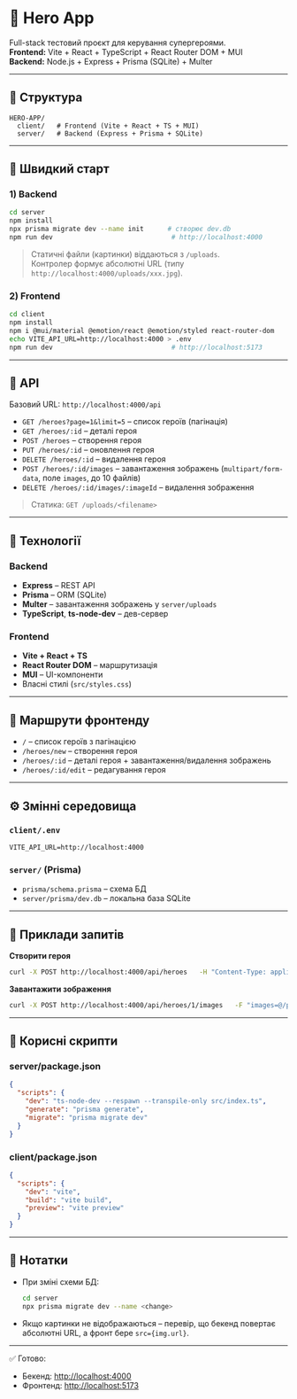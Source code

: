 # 🦸 Hero App

Full-stack тестовий проєкт для керування супергероями.  
**Frontend:** Vite + React + TypeScript + React Router DOM + MUI  
**Backend:** Node.js + Express + Prisma (SQLite) + Multer  

---

## 📂 Структура
```
HERO-APP/
  client/   # Frontend (Vite + React + TS + MUI)
  server/   # Backend (Express + Prisma + SQLite)
```

---

## 🚀 Швидкий старт

### 1) Backend
```bash
cd server
npm install
npx prisma migrate dev --name init      # створює dev.db
npm run dev                              # http://localhost:4000
```

> Статичні файли (картинки) віддаються з `/uploads`.  
> Контролер формує абсолютні URL (типу `http://localhost:4000/uploads/xxx.jpg`).

### 2) Frontend
```bash
cd client
npm install
npm i @mui/material @emotion/react @emotion/styled react-router-dom
echo VITE_API_URL=http://localhost:4000 > .env
npm run dev                              # http://localhost:5173
```

---

## 🔌 API

Базовий URL: `http://localhost:4000/api`

- `GET /heroes?page=1&limit=5` – список героїв (пагінація)  
- `GET /heroes/:id` – деталі героя  
- `POST /heroes` – створення героя  
- `PUT /heroes/:id` – оновлення героя  
- `DELETE /heroes/:id` – видалення героя  
- `POST /heroes/:id/images` – завантаження зображень (`multipart/form-data`, поле `images`, до 10 файлів)  
- `DELETE /heroes/:id/images/:imageId` – видалення зображення  

> Статика: `GET /uploads/<filename>`

---

## 🧱 Технології

### Backend
- **Express** – REST API  
- **Prisma** – ORM (SQLite)  
- **Multer** – завантаження зображень у `server/uploads`  
- **TypeScript**, **ts-node-dev** – дев-сервер  

### Frontend
- **Vite + React + TS**  
- **React Router DOM** – маршрутизація  
- **MUI** – UI-компоненти  
- Власні стилі (`src/styles.css`)  

---

## 🧭 Маршрути фронтенду
- `/` – список героїв з пагінацією  
- `/heroes/new` – створення героя  
- `/heroes/:id` – деталі героя + завантаження/видалення зображень  
- `/heroes/:id/edit` – редагування героя  

---

## ⚙️ Змінні середовища

### `client/.env`
```env
VITE_API_URL=http://localhost:4000
```

### `server/` (Prisma)
- `prisma/schema.prisma` – схема БД  
- `server/prisma/dev.db` – локальна база SQLite  

---

## 🧪 Приклади запитів

**Створити героя**
```bash
curl -X POST http://localhost:4000/api/heroes   -H "Content-Type: application/json"   -d '{"nickname":"Super","realName":"Man","originDescription":"...", "catchPhrase":"Justice!", "superpowers":["flight","laser vision"]}'
```

**Завантажити зображення**
```bash
curl -X POST http://localhost:4000/api/heroes/1/images   -F "images=@/path/to/photo1.jpg"   -F "images=@/path/to/photo2.jpg"
```

---

## 🧹 Корисні скрипти

### server/package.json
```json
{
  "scripts": {
    "dev": "ts-node-dev --respawn --transpile-only src/index.ts",
    "generate": "prisma generate",
    "migrate": "prisma migrate dev"
  }
}
```

### client/package.json
```json
{
  "scripts": {
    "dev": "vite",
    "build": "vite build",
    "preview": "vite preview"
  }
}
```

---

## 📌 Нотатки
- При зміні схеми БД:
  ```bash
  cd server
  npx prisma migrate dev --name <change>
  ```
- Якщо картинки не відображаються – перевір, що бекенд повертає абсолютні URL, а фронт бере `src={img.url}`.  

---

✅ Готово:  
- Бекенд: [http://localhost:4000](http://localhost:4000)  
- Фронтенд: [http://localhost:5173](http://localhost:5173)  
